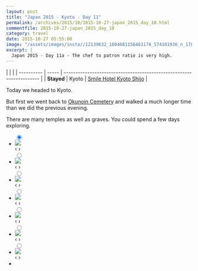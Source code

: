 ```yaml
---
layout: post
title: "Japan 2015 - Kyoto - Day 11"
permalink: /archives/2015/10/2015-10-27-japan_2015_day_10.html
commentfile: 2015-10-27-japan_2015_day_10
category: travel
date: 2015-10-27 05:55:00
image: "/assets/images/insta//12139632_1604681156461174_574101936_n_17845006906047535.jpg"
excerpt: |
  Japan 2015 - Day 11a - The chef to patron ratio is very high.
---
```


|            |       |
| ---------- | ----- | -------------------------------------------------------------------- |
| **Stayed** | Kyoto | [Smile Hotel Kyoto Shijo](https://maps.app.goo.gl/pjVHpfHsrZjjza9B9) |

Today we headed to Kyoto.

But first we went back to [Okunoin Cemetery](https://maps.app.goo.gl/EfoUr9iPw1HXoQSn6) and walked a much longer time than we did the previous evening.

There are many temples as well as graves. You could spend a few days exploring.

<ul class="slides">
    <input type="radio" name="radio-btn" id="img-1" checked="checked" />
    <li class="slide-container">
        <div class="slide">
          <a href="/assets/images/insta//12145324_1650270528562042_988082592_n_17845022785047535.jpg"><img src="/assets/images/insta//12145324_1650270528562042_988082592_n_17845022785047535.jpg" /></a>
        </div>			
    	<div class="nav">
      	     <label for="img-7" class="prev">&#x2039;</label>
      	     <label for="img-2" class="next">&#x203a;</label>
    	 </div>
    </li>    <input type="radio" name="radio-btn" id="img-2"  />
    <li class="slide-container">
        <div class="slide">
          <a href="/assets/images/insta//12106040_1631407337128171_482883883_n_17845022800047535.jpg"><img src="/assets/images/insta//12106040_1631407337128171_482883883_n_17845022800047535.jpg" /></a>
        </div>			
    	<div class="nav">
      	     <label for="img-1" class="prev">&#x2039;</label>
      	     <label for="img-3" class="next">&#x203a;</label>
    	 </div>
    </li>    <input type="radio" name="radio-btn" id="img-3"  />
    <li class="slide-container">
        <div class="slide">
          <a href="/assets/images/insta//12139719_724379704361868_913195128_n_17845022842047535.jpg"><img src="/assets/images/insta//12139719_724379704361868_913195128_n_17845022842047535.jpg" /></a>
        </div>			
    	<div class="nav">
      	     <label for="img-2" class="prev">&#x2039;</label>
      	     <label for="img-4" class="next">&#x203a;</label>
    	 </div>
    </li>    <input type="radio" name="radio-btn" id="img-4"  />
    <li class="slide-container">
        <div class="slide">
          <a href="/assets/images/insta//12142312_876021379119107_601717083_n_17845022851047535.jpg"><img src="/assets/images/insta//12142312_876021379119107_601717083_n_17845022851047535.jpg" /></a>
        </div>			
    	<div class="nav">
      	     <label for="img-3" class="prev">&#x2039;</label>
      	     <label for="img-5" class="next">&#x203a;</label>
    	 </div>
    </li>    <input type="radio" name="radio-btn" id="img-5"  />
    <li class="slide-container">
        <div class="slide">
          <a href="/assets/images/insta//12071192_471243909723211_827448570_n_17845022872047535.jpg"><img src="/assets/images/insta//12071192_471243909723211_827448570_n_17845022872047535.jpg" /></a>
        </div>			
    	<div class="nav">
      	     <label for="img-4" class="prev">&#x2039;</label>
      	     <label for="img-6" class="next">&#x203a;</label>
    	 </div>
    </li>    <input type="radio" name="radio-btn" id="img-6"  />
    <li class="slide-container">
        <div class="slide">
          <a href="/assets/images/insta//12145033_404386469758800_2038757854_n_17845006888047535.jpg"><img src="/assets/images/insta//12145033_404386469758800_2038757854_n_17845006888047535.jpg" /></a>
        </div>			
    	<div class="nav">
      	     <label for="img-5" class="prev">&#x2039;</label>
      	     <label for="img-7" class="next">&#x203a;</label>
    	 </div>
    </li>
    <input type="radio" name="radio-btn" id="img-7" />
    <li class="slide-container">
        <div class="slide">
          <a href="/assets/images/insta//12139632_1604681156461174_574101936_n_17845006906047535.jpg"><img src="/assets/images/insta//12139632_1604681156461174_574101936_n_17845006906047535.jpg" /></a>
        </div>
    	<div class="nav">
      	     <label for="img-6" class="prev">&#x2039;</label>
      	     <label for="img-1" class="next">&#x203a;</label>
    	 </div>
    </li>
  <li class="nav-dots">
      <label for="img-1" class="nav-dot" id="img-dot-1"></label>
      <label for="img-2" class="nav-dot" id="img-dot-2"></label>
      <label for="img-3" class="nav-dot" id="img-dot-3"></label>
      <label for="img-4" class="nav-dot" id="img-dot-4"></label>
      <label for="img-5" class="nav-dot" id="img-dot-5"></label>
      <label for="img-6" class="nav-dot" id="img-dot-6"></label>
      <label for="img-7" class="nav-dot" id="img-dot-7"></label>
  </li>
</ul>
